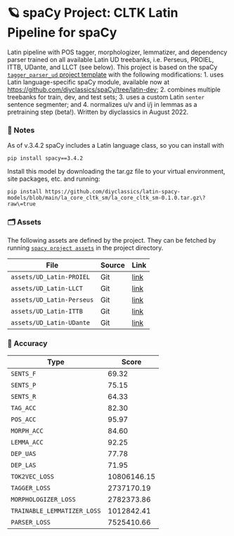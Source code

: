 <!-- SPACY PROJECT: AUTO-GENERATED DOCS START (do not remove) -->

# 🪐 spaCy Project: CLTK Latin Pipeline for spaCy

Latin pipeline with POS tagger, morphologizer, lemmatizer, and dependency parser trained on all available Latin UD treebanks, i.e. Perseus, PROIEL, ITTB, UDante, and LLCT (see below). This project is based on the spaCy [`tagger_parser_ud` project template](https://spacy.io/usage/projects) with the following modifications: 1. uses Latin language-specific spaCy module, available now at https://github.com/diyclassics/spaCy/tree/latin-dev; 2. combines multiple treebanks for train, dev, and test sets; 3. uses a custom Latin `senter` sentence segmenter; and 4. normalizes u/v and i/j in lemmas as a pretraining step (beta!). Written by diyclassics in August 2022.

### 📒 Notes

As of v.3.4.2 spaCy includes a Latin language class, so you can install with 

`pip install spacy==3.4.2`

Install this model by downloading the tar.gz file to your virtual environment, site packages, etc. and running:

`pip install https://github.com/diyclassics/latin-spacy-models/blob/main/la_core_cltk_sm/la_core_cltk_sm-0.1.0.tar.gz\?raw\=true`

### 🗂 Assets

The following assets are defined by the project. They can
be fetched by running [`spacy project assets`](https://spacy.io/api/cli#project-assets)
in the project directory.

| File | Source | Link |
| --- | --- | --- |
| `assets/UD_Latin-PROIEL` | Git | [link](https://github.com/UniversalDependencies/UD_Latin-PROIEL) |
| `assets/UD_Latin-LLCT` | Git | [link](https://github.com/UniversalDependencies/UD_Latin-LLCT) |
| `assets/UD_Latin-Perseus` | Git | [link](https://github.com/UniversalDependencies/UD_Latin-Perseus) |
| `assets/UD_Latin-ITTB` | Git | [link](https://github.com/UniversalDependencies/UD_Latin-ITTB) |
| `assets/UD_Latin-UDante` | Git | [link](https://github.com/UniversalDependencies/UD_Latin-UDante) |

### 🎯 Accuracy

| Type | Score |
| --- | --- |
| `SENTS_F` | 69.32 |
| `SENTS_P` | 75.15 |
| `SENTS_R` | 64.33 |
| `TAG_ACC` | 82.30 |
| `POS_ACC` | 95.97 |
| `MORPH_ACC` | 84.60 |
| `LEMMA_ACC` | 92.25 |
| `DEP_UAS` | 77.78 |
| `DEP_LAS` | 71.95 |
| `TOK2VEC_LOSS` | 10806146.15 |
| `TAGGER_LOSS` | 2737170.19 |
| `MORPHOLOGIZER_LOSS` | 2782373.86 |
| `TRAINABLE_LEMMATIZER_LOSS` | 1012842.41 |
| `PARSER_LOSS` | 7525410.66 |

<!-- SPACY PROJECT: AUTO-GENERATED DOCS END (do not remove) -->
